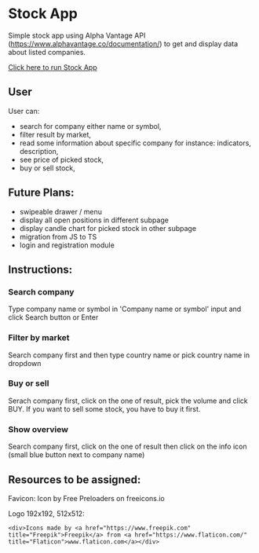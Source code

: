 # Stock App

Simple stock app using Alpha Vantage API (https://www.alphavantage.co/documentation/) to get and display data about listed companies.

[Click here to run Stock App](https://mszczegodzinski.github.io/stock-app)

## User

User can:

- search for company either name or symbol,
- filter result by market,
- read some information about specific company for instance: indicators, description,
- see price of picked stock,
- buy or sell stock,

## Future Plans:

- swipeable drawer / menu
- display all open positions in different subpage
- display candle chart for picked stock in other subpage
- migration from JS to TS
- login and registration module

## Instructions:

### Search company

Type company name or symbol in 'Company name or symbol' input and click Search button or Enter

### Filter by market

Search company first and then type country name or pick country name in dropdown

### Buy or sell

Serach company first, click on the one of result, pick the volume and click BUY. If you want to sell some stock, you have to buy it first.

### Show overview

Search company first, click on the one of result then click on the info icon (small blue button next to company name)

## Resources to be assigned:

Favicon: Icon by Free Preloaders on freeicons.io

Logo 192x192, 512x512:

```
<div>Icons made by <a href="https://www.freepik.com" title="Freepik">Freepik</a> from <a href="https://www.flaticon.com/" title="Flaticon">www.flaticon.com</a></div>
```
